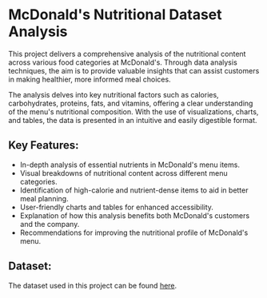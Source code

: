 # McDonald's Nutritional Dataset Analysis

This project delivers a comprehensive analysis of the nutritional content across various food categories at McDonald's. Through data analysis techniques, the aim is to provide valuable insights that can assist customers in making healthier, more informed meal choices.

The analysis delves into key nutritional factors such as calories, carbohydrates, proteins, fats, and vitamins, offering a clear understanding of the menu's nutritional composition. With the use of visualizations, charts, and tables, the data is presented in an intuitive and easily digestible format.

## Key Features:
- In-depth analysis of essential nutrients in McDonald's menu items.
- Visual breakdowns of nutritional content across different menu categories.
- Identification of high-calorie and nutrient-dense items to aid in better meal planning.
- User-friendly charts and tables for enhanced accessibility.
- Explanation of how this analysis benefits both McDonald's customers and the company.
- Recommendations for improving the nutritional profile of McDonald's menu.


## Dataset:
The dataset used in this project can be found [here](https://kh3-ls-storage.s3.us-east-1.amazonaws.com/Data%20Analyst%20Project/Nutrical%20Dataset.csv).
